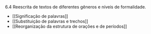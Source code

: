 6.4 Reescrita de textos de diferentes gêneros e níveis de formalidade.

* [[Significação de palavras]]
* [[Substituição de palavras e trechos]]
* [[Reorganização da estrutura de orações e de períodos]]